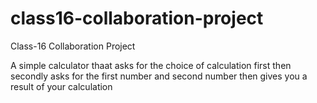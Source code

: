 # class16-collaboration-project
Class-16 Collaboration Project

A simple calculator thaat asks for the choice of calculation
first then secondly asks for the first number and second 
number then gives you a result of your calculation
